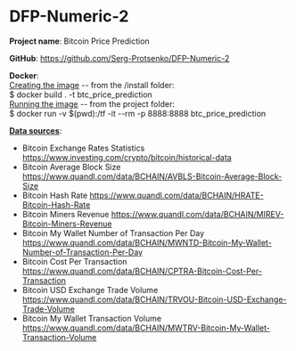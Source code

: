 # DFP-Numeric-2

**Project name**: Bitcoin Price Prediction

**GitHub**: https://github.com/Serg-Protsenko/DFP-Numeric-2

**Docker**: <br>
<u>Creating the image</u> -- from the /install folder:<br>
$ docker build . -t btc_price_prediction <br>
<u>Running the image</u> -- from the project folder:<br> 
$ docker run -v $(pwd):/tf -it --rm -p 8888:8888 btc_price_prediction


<u>**Data sources**</u>: <br>
* Bitcoin Exchange Rates Statistics https://www.investing.com/crypto/bitcoin/historical-data <br>
* Bitcoin Average Block Size https://www.quandl.com/data/BCHAIN/AVBLS-Bitcoin-Average-Block-Size <br>
* Bitcoin Hash Rate https://www.quandl.com/data/BCHAIN/HRATE-Bitcoin-Hash-Rate <br>
* Bitcoin Miners Revenue https://www.quandl.com/data/BCHAIN/MIREV-Bitcoin-Miners-Revenue <br>
* Bitcoin My Wallet Number of Transaction Per Day https://www.quandl.com/data/BCHAIN/MWNTD-Bitcoin-My-Wallet-Number-of-Transaction-Per-Day <br>
* Bitcoin Cost Per Transaction https://www.quandl.com/data/BCHAIN/CPTRA-Bitcoin-Cost-Per-Transaction
* Bitcoin USD Exchange Trade Volume https://www.quandl.com/data/BCHAIN/TRVOU-Bitcoin-USD-Exchange-Trade-Volume
* Bitcoin My Wallet Transaction Volume https://www.quandl.com/data/BCHAIN/MWTRV-Bitcoin-My-Wallet-Transaction-Volume



